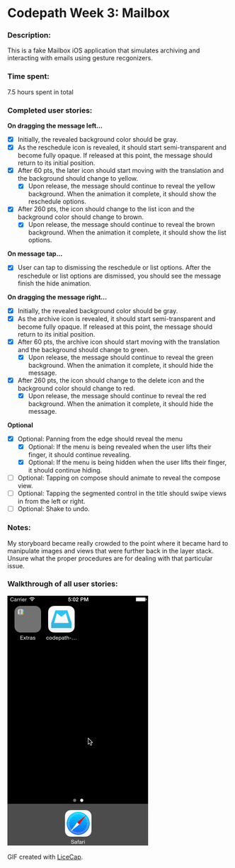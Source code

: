 # Codepath Week 3: Mailbox

### Description:
This is a fake Mailbox iOS application that simulates archiving and interacting with emails using gesture recgonizers.

### Time spent:
7.5 hours spent in total

### Completed user stories:

**On dragging the message left...**
* [x] Initially, the revealed background color should be gray.
* [x] As the reschedule icon is revealed, it should start semi-transparent and become fully opaque. If released at this point, the message should return to its initial position.
* [x] After 60 pts, the later icon should start moving with the translation and the background should change to yellow.
  * [x] Upon release, the message should continue to reveal the yellow background. When the animation it complete, it should show the reschedule options.
* [x] After 260 pts, the icon should change to the list icon and the background color should change to brown.
  * [x] Upon release, the message should continue to reveal the brown background. When the animation it complete, it should show the list options.

**On message tap...**
* [x] User can tap to dismissing the reschedule or list options. After the reschedule or list options are dismissed, you should see the message finish the hide animation.

**On dragging the message right...**
* [x] Initially, the revealed background color should be gray.
* [x] As the archive icon is revealed, it should start semi-transparent and become fully opaque. If released at this point, the message should return to its initial position.
* [x] After 60 pts, the archive icon should start moving with the translation and the background should change to green.
  * [x] Upon release, the message should continue to reveal the green background. When the animation it complete, it should hide the message.
* [x] After 260 pts, the icon should change to the delete icon and the background color should change to red.
  * [x] Upon release, the message should continue to reveal the red background. When the animation it complete, it should hide the message.

**Optional**
* [x] Optional: Panning from the edge should reveal the menu
  * [x] Optional: If the menu is being revealed when the user lifts their finger, it should continue revealing.
  * [x] Optional: If the menu is being hidden when the user lifts their finger, it should continue hiding.
* [ ] Optional: Tapping on compose should animate to reveal the compose view.
* [ ] Optional: Tapping the segmented control in the title should swipe views in from the left or right.
* [ ] Optional: Shake to undo.

### Notes:
My storyboard became really crowded to the point where it became hard to manipulate images and views that were further back in the layer stack. Unsure what the proper procedures are for dealing with that particular issue.

### Walkthrough of all user stories:
![Video Walkthrough](mailbox.gif)

GIF created with [LiceCap](http://www.cockos.com/licecap/).